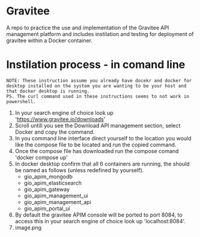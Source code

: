 # Gravitee
A repo to practice the use and implementation of the Gravitee API management platform and includes instilation and testing for deployment of gravitee within a Docker container.  

# Instilation process - in comand line 
    NOTE: These instruction assume you already have docekr and docker for desktop installed on the system you are wanting to be your host and that docker desktop is running. 
    PS. The curl command used in these instructions seems to not work in powershell. 
 1. In your search engine of choice look up 'https://www.gravitee.io/downloads'
 2. Scroll untill you see the Download API management section, select Docker and copy the command.
 3. In you command line interface direct yourself to the location you would like the compose file to be located and run the copied command.
 4. Once the compose file has downloaded run the compose comand 'docker compose up'
 5. In docker desktop confirm that all 6 containers are running, the should be named as follows (unless redefined by yourself).
    - gio_apim_mongodb
    - gio_apim_elasticsearch
    - gio_apim_gateway
    - gio_apim_management_ui
    - gio_apim_management_api
    - gio_apim_portal_ui
 6. By default the gravitee APIM console will be ported to port 8084, to access this in your search engine of choice look up 'localhost:8084'.
 7. image.png


